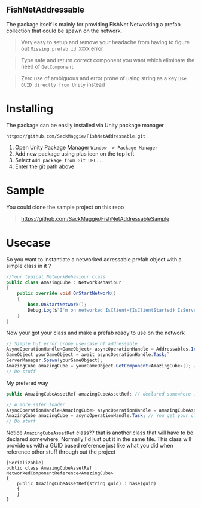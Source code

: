 ## FishNetAddressable
The package itself is mainly for providing FishNet Networking a prefab collection that could be spawn on the network.
> Very easy to setup and remove your headache from having to figure out ``Missing prefab id XXXX`` error

> Type safe and return correct component you want which eliminate the need of ``GetComponent``

> Zero use of ambiguous and error prone of using string as a key ``Use GUID directly from Unity`` instead

# Installing
The package can be easily installed via Unity package manager
```
https://github.com/SackMaggie/FishNetAddressable.git
```
1. Open Unity Package Manager ``Window -> Package Manager``
2. Add new package using plus icon on the top left
3. Select ``Add package from Git URL...``
4. Enter the git path above
# Sample
You could clone the sample project on this repo
> https://github.com/SackMaggie/FishNetAddressableSample

# Usecase
So you want to instantiate a networked adressable prefab object with a simple class in it ?
```cs
//Your typical NetworkBehaviour class
public class AmazingCube : NetworkBehaviour
{
    public override void OnStartNetwork()
    {
        base.OnStartNetwork();
        Debug.Log($"I'm on networked IsClient={IsClientStarted} IsServer={IsServerStarted}");
    }
}
```
Now your got your class and make a prefab ready to use on the network
```cs
// Simple but error prone use-case of addressable
AsyncOperationHandle<GameObject> asyncOperationHandle = Addressables.InstantiateAsync("Prefabs/AmazingCube.prefab"); // what if path/key/name get changed? -> ERROR
GameObject yourGameObject = await asyncOperationHandle.Task;`
ServerManager.Spawn(yourGameObject);
AmazingCube amazingCube = yourGameObject.GetComponent<AmazingCube>(); // Have to use GetComponent and that's a prone to error since there's no promise that object will contain your AmazingCube class
// Do stuff
```
My prefered way
```cs
public AmazingCubeAssetRef amazingCubeAssetRef; // declared somewhere in your project just like a reference

// A more safer loader
AsyncOperationHandle<AmazingCube> asyncOperationHandle = amazingCubeAssetRef.SpawnAddressableAsync(); // path/key/name change doesn't affect this at all
AmazingCube amazingCube = asyncOperationHandle.Task; // You get your class right away ready to use and have editor validation for correct type internally
// Do stuff
```
Notice ``AmazingCubeAssetRef`` class?? that is another class that will have to be declared somewhere, Normally I'd just put it in the same file.
This class will provide us with a GUID based reference just like what you did when reference other stuff through out the project
```
[Serializable]
public class AmazingCubeAssetRef : NetworkedComponentReference<AmazingCube>
{
    public AmazingCubeAssetRef(string guid) : base(guid)
    {
    }
}
```
